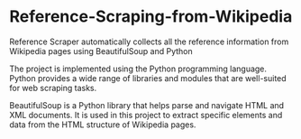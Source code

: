 # Reference-Scraping-from-Wikipedia
Reference Scraper automatically collects all the reference information from Wikipedia pages using BeautifulSoup and Python

The project is implemented using the Python programming language. Python provides a wide range of libraries and modules that are well-suited for web scraping tasks.

BeautifulSoup is a Python library that helps parse and navigate HTML and XML documents. It is used in this project to extract specific elements and data from the HTML structure of Wikipedia pages.
